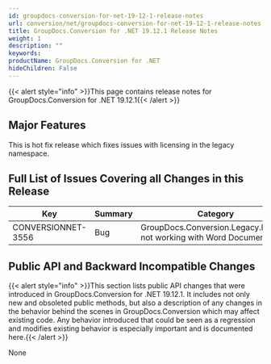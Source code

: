 ```yaml
---
id: groupdocs-conversion-for-net-19-12-1-release-notes
url: conversion/net/groupdocs-conversion-for-net-19-12-1-release-notes
title: GroupDocs.Conversion for .NET 19.12.1 Release Notes
weight: 1
description: ""
keywords: 
productName: GroupDocs.Conversion for .NET
hideChildren: False
---
```

{{< alert style="info" >}}This page contains release notes for GroupDocs.Conversion for .NET 19.12.1{{< /alert >}}

## Major Features

This is hot fix release which fixes issues with licensing in the legacy namespace.

## Full List of Issues Covering all Changes in this Release

| Key | Summary | Category |
| --- | --- | --- |
| CONVERSIONNET-3556 | Bug | GroupDocs.Conversion.Legacy.License not working with Word Documents |

## Public API and Backward Incompatible Changes

{{< alert style="info" >}}This section lists public API changes that were introduced in GroupDocs.Conversion for .NET 19.12.1. It includes not only new and obsoleted public methods, but also a description of any changes in the behavior behind the scenes in GroupDocs.Conversion which may affect existing code. Any behavior introduced that could be seen as a regression and modifies existing behavior is especially important and is documented here.{{< /alert >}}

None

